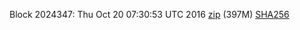 Block 2024347: Thu Oct 20 07:30:53 UTC 2016 [zip](https://transfer.sh/NKCmM/bootstrap.dat.20161020.zip) (397M) [SHA256](https://transfer.sh/zUoso/sha256.txt)


